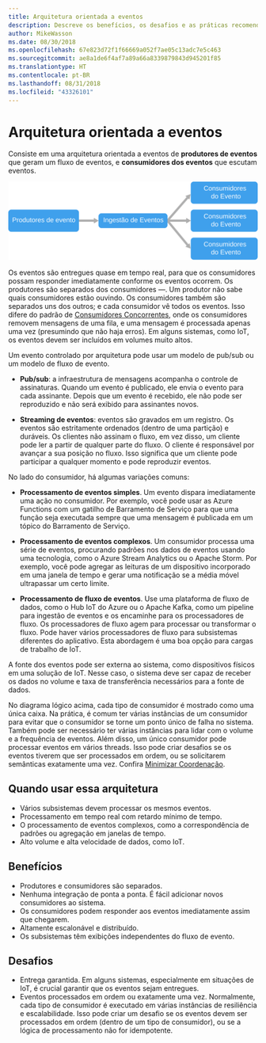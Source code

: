 ```yaml
---
title: Arquitetura orientada a eventos
description: Descreve os benefícios, os desafios e as práticas recomendadas para eventos e arquiteturas de IoT no Azure
author: MikeWasson
ms.date: 08/30/2018
ms.openlocfilehash: 67e823d72f1f66669a052f7ae05c13adc7e5c463
ms.sourcegitcommit: ae8a1de6f4af7a89a66a8339879843d945201f85
ms.translationtype: HT
ms.contentlocale: pt-BR
ms.lasthandoff: 08/31/2018
ms.locfileid: "43326101"
---
```

# <a name="event-driven-architecture-style"></a>Arquitetura orientada a eventos

Consiste em uma arquitetura orientada a eventos de **produtores de eventos** que geram um fluxo de eventos, e **consumidores dos eventos** que escutam eventos. 

![](./images/event-driven.svg)

Os eventos são entregues quase em tempo real, para que os consumidores possam responder imediatamente conforme os eventos ocorrem. Os produtores são separados dos consumidores &mdash;. Um produtor não sabe quais consumidores estão ouvindo. Os consumidores também são separados uns dos outros; e cada consumidor vê todos os eventos. Isso difere do padrão de [Consumidores Concorrentes][competing-consumers], onde os consumidores removem mensagens de uma fila, e uma mensagem é processada apenas uma vez (presumindo que não haja erros). Em alguns sistemas, como IoT, os eventos devem ser incluídos em volumes muito altos.

Um evento controlado por arquitetura pode usar um modelo de pub/sub ou um modelo de fluxo de evento. 

- **Pub/sub**: a infraestrutura de mensagens acompanha o controle de assinaturas. Quando um evento é publicado, ele envia o evento para cada assinante. Depois que um evento é recebido, ele não pode ser reproduzido e não será exibido para assinantes novos. 

- **Streaming de eventos**: eventos são gravados em um registro. Os eventos são estritamente ordenados (dentro de uma partição) e duráveis. Os clientes não assinam o fluxo, em vez disso, um cliente pode ler a partir de qualquer parte do fluxo. O cliente é responsável por avançar a sua posição no fluxo. Isso significa que um cliente pode participar a qualquer momento e pode reproduzir eventos.

No lado do consumidor, há algumas variações comuns:

- **Processamento de eventos simples**. Um evento dispara imediatamente uma ação no consumidor. Por exemplo, você pode usar as Azure Functions com um gatilho de Barramento de Serviço para que uma função seja executada sempre que uma mensagem é publicada em um tópico do Barramento de Serviço.

- **Processamento de eventos complexos**. Um consumidor processa uma série de eventos, procurando padrões nos dados de eventos usando uma tecnologia, como o Azure Stream Analytics ou o Apache Storm. Por exemplo, você pode agregar as leituras de um dispositivo incorporado em uma janela de tempo e gerar uma notificação se a média móvel ultrapassar um certo limite. 

- **Processamento de fluxo de eventos**. Use uma plataforma de fluxo de dados, como o Hub IoT do Azure ou o Apache Kafka, como um pipeline para ingestão de eventos e os encaminhe para os processadores de fluxo. Os processadores de fluxo agem para processar ou transformar o fluxo. Pode haver vários processadores de fluxo para subsistemas diferentes do aplicativo. Esta abordagem é uma boa opção para cargas de trabalho de IoT.

A fonte dos eventos pode ser externa ao sistema, como dispositivos físicos em uma solução de IoT. Nesse caso, o sistema deve ser capaz de receber os dados no volume e taxa de transferência necessários para a fonte de dados.

No diagrama lógico acima, cada tipo de consumidor é mostrado como uma única caixa. Na prática, é comum ter várias instâncias de um consumidor para evitar que o consumidor se torne um ponto único de falha no sistema. Também pode ser necessário ter várias instâncias para lidar com o volume e a frequência de eventos. Além disso, um único consumidor pode processar eventos em vários threads. Isso pode criar desafios se os eventos tiverem que ser processados em ordem, ou se solicitarem semânticas exatamente uma vez. Confira [Minimizar Coordenação][minimize-coordination]. 

## <a name="when-to-use-this-architecture"></a>Quando usar essa arquitetura

- Vários subsistemas devem processar os mesmos eventos. 
- Processamento em tempo real com retardo mínimo de tempo.
- O processamento de eventos complexos, como a correspondência de padrões ou agregação em janelas de tempo.
- Alto volume e alta velocidade de dados, como IoT.

## <a name="benefits"></a>Benefícios

- Produtores e consumidores são separados.
- Nenhuma integração de ponta a ponta. É fácil adicionar novos consumidores ao sistema.
- Os consumidores podem responder aos eventos imediatamente assim que chegarem. 
- Altamente escalonável e distribuído. 
- Os subsistemas têm exibições independentes do fluxo de evento.

## <a name="challenges"></a>Desafios

- Entrega garantida. Em alguns sistemas, especialmente em situações de IoT, é crucial garantir que os eventos sejam entregues.
- Eventos processados em ordem ou exatamente uma vez. Normalmente, cada tipo de consumidor é executado em várias instâncias de resiliência e escalabilidade. Isso pode criar um desafio se os eventos devem ser processados em ordem (dentro de um tipo de consumidor), ou se a lógica de processamento não for idempotente.

 <!-- links -->

[competing-consumers]: ../../patterns/competing-consumers.md
[minimize-coordination]: ../design-principles/minimize-coordination.md


